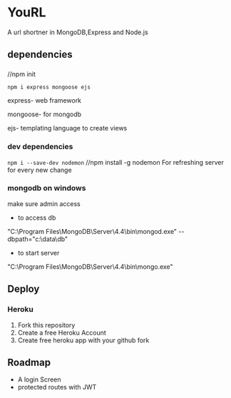 # YouRL

A url shortner in MongoDB,Express and Node.js

## dependencies

###

//npm init

`npm i express mongoose ejs`

express- web framework

mongoose- for mongodb

ejs- templating language to create views

### dev dependencies

`npm i --save-dev nodemon`
//npm install -g nodemon
For refreshing server for every new change

### mongodb on windows

make sure admin access

- to access db

"C:\Program Files\MongoDB\Server\4.4\bin\mongod.exe" --dbpath="c:\data\db"

- to start server

"C:\Program Files\MongoDB\Server\4.4\bin\mongo.exe"

## Deploy

### Heroku

1. Fork this repository
1. Create a free Heroku Account
1. Create free heroku app with your github fork

## Roadmap

- A login Screen
- protected routes with JWT
